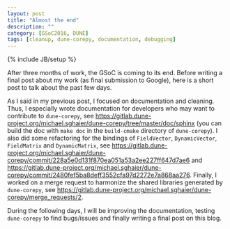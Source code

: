 ```yaml
---
layout: post
title: "Almost the end"
description: ""
category: [GSoC2016, DUNE]
tags: [cleanup, dune-corepy, documentation, debugging]
---
```

{% include JB/setup %}

After three months of work, the GSoC is coming to its end. Before writing a final post about my work (as final submission to Google), here is a short post to talk about the past few days.

As I said in my previous post, I focused on documentation and cleaning. Thus, I especially wrote documentation for developers who may want to contribute to `dune-corepy`, see <https://gitlab.dune-project.org/michael.sghaier/dune-corepy/tree/master/doc/sphinx> (you can build the doc with `make doc` in the `build-cmake` directory of `dune-corepy`). I also did some refactoring for the bindings of `FieldVector`, `DynamicVector`, `FieldMatrix` and `DynamicMatrix`, see
<https://gitlab.dune-project.org/michael.sghaier/dune-corepy/commit/228a5e0d131f870ea051a53a2ee227ff647d7ae6> and <https://gitlab.dune-project.org/michael.sghaier/dune-corepy/commit/2480fef5ba8deff3552cfa97d2272e7a868aa276>. Finally, I worked on a merge request to harmonize the shared libraries generated by `dune-corepy`, see <https://gitlab.dune-project.org/michael.sghaier/dune-corepy/merge_requests/2>.

During the following days, I will be improving the documentation, testing `dune-corepy` to find bugs/issues and finally writing a final post on this blog.
